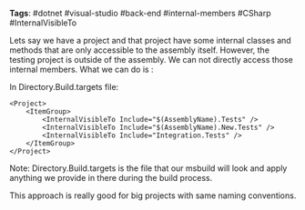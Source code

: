 **Tags**: #dotnet  #visual-studio #back-end #internal-members #CSharp #InternalVisibleTo

Lets say we have a project and that project have some internal classes and methods that are only accessible to the assembly itself. However, the testing project is outside of the assembly. We can not directly access those internal members. What we can do is :

In Directory.Build.targets file:
~~~ 
<Project>
	<ItemGroup>
		<InternalVisibleTo Include="$(AssemblyName).Tests" />
		<InternalVisibleTo Include="$(AssemblyName).New.Tests" />
		<InternalVisibleTo Include="Integration.Tests" />
	</ItemGroup>
</Project>
~~~

Note: Directory.Build.targets is the file that our msbuild will look and apply anything we provide in there during the build process.

This approach is really good for big projects with same naming conventions.


